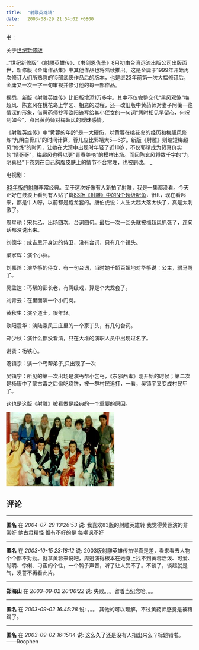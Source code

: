 ```yaml
---
title:  "射雕英雄转"
date:   2003-08-29 21:54:02 +0800
---
```


书：  

关于[世纪新修版](http://www.gmdaily.com.cn/gmsp/gmsphomepage.nsf/documentview/2003-08-14-04-482569A70021DD1848256D810002FFFD?OpenDocument)  

_“世纪新修版”《射雕英雄传》、《书剑恩仇录》8月初由台湾远流出版公司出版面世，新修版《金庸作品集》中其他作品也将陆续推出。这是金庸于1999年开始再次修订人们所熟悉的15部武侠作品后的版本，也是继23年前第一次大幅修订后，金庸又一次一字一句审视并修订他的每一部作品。  

据悉，新版《射雕英雄传》比旧版增添1万多字。其中不仅完整交代“黑风双煞”梅超风、陈玄风在桃花岛上学艺、相恋的过程，还一改旧版中黄药师对妻子阿蘅一往情深的形象，借黄药师抄写欧阳锋写给其小侄女的一句词“恁时相见早留心，何况到如今”，点出黄药师对梅超风的暧昧感情。   

《射雕英雄传》中“黄蓉的年龄”是一大硬伤，以黄蓉在桃花岛的经历和梅超风修炼“九阴白骨爪”的时间计算，蓉儿应比郭靖大5－6岁。新版《射雕》则缩短梅超风“修炼”的时间，让她在大漠中出现时年轻了近10岁，不仅郭靖成为货真价实的“靖哥哥”，梅超风也得以更“青春美艳”的模样出场。而因陈玄风将数千字的“九阴真经”下卷刻在自己胸腹皮肤上的情节不合常理，也被删改。 _  

电视剧：  

[83年版的射雕](http://ent.sina.com.cn/download/photo/oldsd.html)非常经典。至于这次好像有人新拍了射雕，我是一集都没看。今天正好在鼓浪上看到有人贴了篇[83版《射雕》中的N个超级配角](http://bbs.xmu.edu.cn/bbscon?board=Movies&file=M.1062163655.A)，很ft，现在看起来，都是牛人呀，以前都是跑龙套的。唐伯虎说：人生大起大落太快了，真是太刺激了。  

周星驰：宋兵乙，出场四次。台词四句。最后一次一回头就被梅超风抓死了，连句话都没说出来。  

刘德华：成吉思汗身边的侍卫，没有台词，只有几个镜头。  

梁家辉：演个小兵。  

刘嘉玲：演华筝的侍女，有一句台词，当时她千娇百媚地对华筝说：公主，驸马醒了。  

吴孟达：丐帮的彭长老，有两级戏，算是个大龙套了。  

刘青云：在里面演一个小门岗。  

黄秋生：演个道士，很年轻。  

欧阳震华：演陆乘风三庄里的一个家丁头，有几句台词。  

郑少秋：演什么都没看清，只在大堆的演职人员中出现过名字。  

谢贤：杨铁心。  

汤镇宗：演一个丐帮弟子,只出现了一次  

吴镇宇：所见的第一次出场是演丐帮小乞丐，《东邪西毒》刚开始的时候；第二次是杨康中了蒙古毒之后偷吃烧饼，被一群村民追打，一看，吴镇宇又变成村民甲了。  

这也是这版《射雕》被看做是经典的一个重要的原因。  

![](/images/2011/movie/83shediao.jpg)  


## 评论

*****
**匿名** 在 *2004-07-29 13:26:53* 说: 我喜欢83版的射雕英雄转   我觉得黄蓉演的非常好   他古灵精怪  惟有不好的是   每嘲讽不好

*****
**匿名** 在 *2003-10-15 23:18:12* 说: 2003版射雕英雄传拍得真是差，看来看去人物个个都不对劲。就拿黄蓉来说吧，周迅演得根本在她身上找不到黄蓉活泼、可爱、聪明、伶俐、刁蛮的个性，一个鸭子声音，听了让人受不了。不谈了，谈起就是气，发誓不再看此片。

*****
**郑海山** 在 *2003-09-02 20:06:22* 说: 失败。。。留着当纪念哈。。。



*****
**匿名** 在 *2003-09-02 16:45:28* 说: 。。。
其他的可以理解，不过黄药师感觉是被糟蹋了。

*****
**匿名** 在 *2003-09-02 16:15:14* 说: 这么久了还是没有人指出来么？标题错啦。
――Roophen

